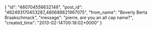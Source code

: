  {
   "id": "480704558632148",
   "post_id": "462493170453287_480688621967075",
   "from_name": "Beverly Berta Braakschmack",
   "message": "pierre, are you an all cap name?",
   "created_time": "2013-02-14T00:18:02+0000"
 }
